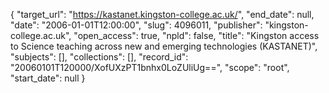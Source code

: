 {
  "target_url": "https://kastanet.kingston-college.ac.uk/", 
  "end_date": null, 
  "date": "2006-01-01T12:00:00", 
  "slug": 4096011, 
  "publisher": "kingston-college.ac.uk", 
  "open_access": true, 
  "npld": false, 
  "title": "Kingston access to Science teaching across new and emerging technologies (KASTANET)", 
  "subjects": [], 
  "collections": [], 
  "record_id": "20060101T120000/XofUXzPT1bnhx0LoZUliUg==", 
  "scope": "root", 
  "start_date": null
}

